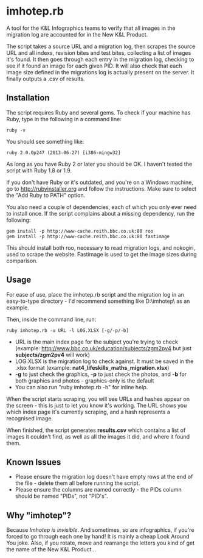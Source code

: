 # imhotep.rb

A tool for the K&L Infographics teams to verify that all images in the migration log are accounted for in the New K&L Product.

The script takes a source URL and a migration log, then scrapes the source URL and all indexs, revision bites and test bites, collecting a list of images it's found. It then goes through each entry in the migration log, checking to see if it found an image for each given PID. It will also check that each image size defined in the migrations log is actually present on the server. It finally outputs a .csv of results.

## Installation

The script requires Ruby and several gems. To check if your machine has Ruby, type in the following in a command line:

    ruby -v

You should see something like:

    ruby 2.0.0p247 (2013-06-27) [i386-mingw32]

As long as you have Ruby 2 or later you should be OK. I haven't tested the script with Ruby 1.8 or 1.9.

If you don't have Ruby or it's outdated, and you're on a Windows machine, go to http://rubyinstaller.org and follow the instructions. Make sure to select the "Add Ruby to PATH" option.

You also need a couple of dependencies, each of which you only ever need to install once. If the script complains about a missing dependency, run the following:

    gem install -p http://www-cache.reith.bbc.co.uk:80 roo
    gem install -p http://www-cache.reith.bbc.co.uk:80 fastimage

This should install both roo, necessary to read migration logs, and nokogiri, used to scrape the website.
Fastimage is used to get the image sizes during comparison.

## Usage

For ease of use, place the imhotep.rb script and the migration log in an easy-to-type directory - I'd recommend something like D:\imhotep\ as an example.

Then, inside the command line, run:

    ruby imhotep.rb -u URL -l LOG.XLSX [-g/-p/-b]

- URL is the main index page for the subject you're trying to check (example: http://www.bbc.co.uk/education/subjects/zgm2pv4 but just **subjects/zgm2pv4** will work)
- LOG.XLSX is the migration log to check against. It must be saved in the .xlsx format (example: **nat4_lifeskills_maths_migration.xlsx**)
- **-g** to just check the graphics, **-p** to just check the photos, and **-b** for both graphics and photos - graphics-only is the default
- You can also run "ruby imhotep.rb -h" for inline help.

When the script starts scraping, you will see URLs and hashes appear on the screen - this is just to let you know it's working. The URL shows you which index page it's currently scraping, and a hash represents a recognised image.

When finished, the script generates **results.csv** which contains a list of images it couldn't find, as well as all the images it did, and where it found them.

## Known Issues

- Please ensure the migration log doesn't have empty rows at the end of the file - delete them all before running the script.
- Please ensure the columns are named correctly - the PIDs column should be named "PIDs", not "PID's".

## Why "imhotep"?

Because *Imhotep is invisible*. And sometimes, so are infographics, if you're forced to go through each one by hand! It is mainly a cheap Look Around You joke. Also, if you rotate, move and rearrange the letters you kind of get the name of the New K&L Product...
